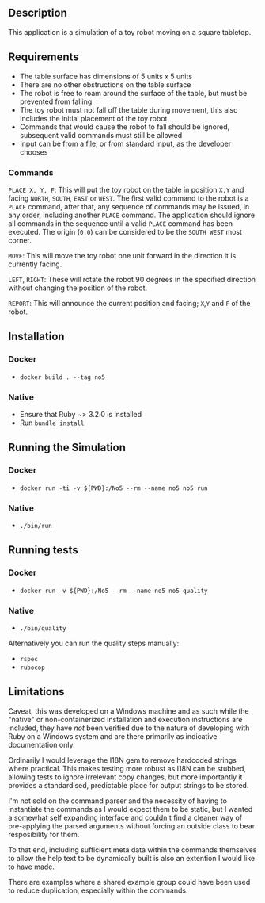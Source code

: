 ## Description
This application is a simulation of a toy robot moving on a square tabletop.

## Requirements
- The table surface has dimensions of 5 units x 5 units
- There are no other obstructions on the table surface
- The robot is free to roam around the surface of the table, but must be prevented from falling
- The toy robot must not fall off the table during movement, this also includes the initial placement of the toy robot
- Commands that would cause the robot to fall should be ignored, subsequent valid commands must still be allowed
- Input can be from a file, or from standard input, as the developer chooses

### Commands
`PLACE X, Y, F`:
This will put the toy robot on the table in position `X,Y` and facing `NORTH`, `SOUTH`, `EAST` or `WEST`.
The first valid command to the robot is a `PLACE` command, after that, any sequence of commands may be issued, in any order, including another `PLACE` command. The application should ignore all commands in the sequence until a valid `PLACE` command has been executed.
The origin (`0,0`) can be considered to be the `SOUTH WEST` most corner.

`MOVE`:
This will move the toy robot one unit forward in the direction it is currently facing.

`LEFT`, `RIGHT`:
These will rotate the robot 90 degrees in the specified direction without changing the position of the robot.

`REPORT`:
This will announce the current position and facing; `X`,`Y` and `F` of the robot.

## Installation
### Docker
- `docker build . --tag no5`

### Native
- Ensure that Ruby ~> 3.2.0 is installed
- Run `bundle install`

## Running the Simulation
### Docker
- `docker run -ti -v ${PWD}:/No5 --rm --name no5 no5 run`

### Native
- `./bin/run`

## Running tests
### Docker
- `docker run -v ${PWD}:/No5 --rm --name no5 no5 quality`

### Native
- `./bin/quality`

Alternatively you can run the quality steps manually:
- `rspec`
- `rubocop`

## Limitations
Caveat, this was developed on a Windows machine and as such while the "native" or non-containerized installation and execution instructions are included, they have *not* been verified due to the nature of developing with Ruby on a Windows system and are there primarily as indicative documentation only.

Ordinarily I would leverage the I18N gem to remove hardcoded strings where practical. This makes testing more robust as I18N can be stubbed, allowing tests to ignore irrelevant copy changes, but more importantly it provides a standardised, predictable place for output strings to be stored.

I'm not sold on the command parser and the necessity of having to instantiate the commands as I would expect them to be static, but I wanted a somewhat self expanding interface and couldn't find a cleaner way of pre-applying the parsed arguments without forcing an outside class to bear resposibility for them.

To that end, including sufficient meta data within the commands themselves to allow the help text to be dynamically built is also an extention I would like to have made.

There are examples where a shared example group could have been used to reduce duplication, especially within the commands.
